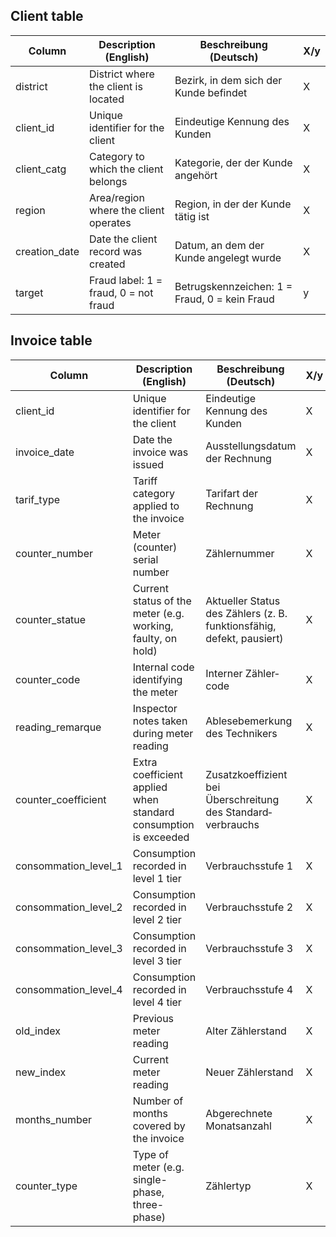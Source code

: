 ## Client table

| Column | Description (English) | Beschreibung (Deutsch) | X/y |
|--------|-----------------------|-------------------------|-----|
| district | District where the client is located | Bezirk, in dem sich der Kunde befindet | X |
| client_id | Unique identifier for the client | Eindeutige Kennung des Kunden | X |
| client_catg | Category to which the client belongs | Kategorie, der der Kunde angehört | X |
| region | Area/region where the client operates | Region, in der der Kunde tätig ist | X |
| creation_date | Date the client record was created | Datum, an dem der Kunde angelegt wurde | X |
| target | Fraud label: 1 = fraud, 0 = not fraud | Betrugskennzeichen: 1 = Fraud, 0 = kein Fraud | y |

## Invoice table

| Column | Description (English) | Beschreibung (Deutsch) | X/y |
|--------|-----------------------|-------------------------|-----|
| client_id | Unique identifier for the client | Eindeutige Kennung des Kunden | X |
| invoice_date | Date the invoice was issued | Ausstellungsdatum der Rechnung | X |
| tarif_type | Tariff category applied to the invoice | Tarifart der Rechnung | X |
| counter_number | Meter (counter) serial number | Zähler­nummer | X |
| counter_statue | Current status of the meter (e.g. working, faulty, on hold) | Aktueller Status des Zählers (z. B. funktionsfähig, defekt, pausiert) | X |
| counter_code | Internal code identifying the meter | Interner Zähler­code | X |
| reading_remarque | Inspector notes taken during meter reading | Ablese­bemerkung des Technikers | X |
| counter_coefficient | Extra coefficient applied when standard consumption is exceeded | Zusatz­koeffizient bei Überschreitung des Standard­verbrauchs | X |
| consommation_level_1 | Consumption recorded in level 1 tier | Verbrauchs­stufe 1 | X |
| consommation_level_2 | Consumption recorded in level 2 tier | Verbrauchs­stufe 2 | X |
| consommation_level_3 | Consumption recorded in level 3 tier | Verbrauchs­stufe 3 | X |
| consommation_level_4 | Consumption recorded in level 4 tier | Verbrauchs­stufe 4 | X |
| old_index | Previous meter reading | Alter Zähler­stand | X |
| new_index | Current meter reading | Neuer Zähler­stand | X |
| months_number | Number of months covered by the invoice | Abgerechnete Monats­anzahl | X |
| counter_type | Type of meter (e.g. single-phase, three-phase) | Zähler­typ | X |